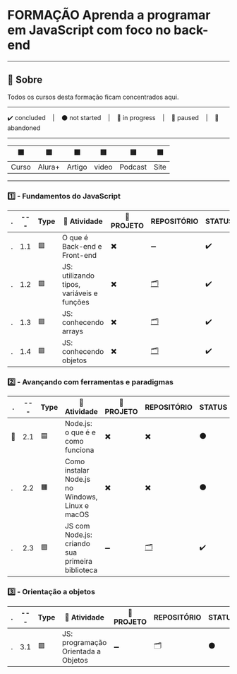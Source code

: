 # FORMAÇÃO Aprenda a programar em JavaScript com foco no back-end

---

## 📌 Sobre
  Todos os cursos desta formação ficam concentrados aqui.

---

<p>
  ✔️ concluded &nbsp;&nbsp;&nbsp;|&nbsp;&nbsp;&nbsp;
  ⚫ not started &nbsp;&nbsp;&nbsp;|&nbsp;&nbsp;&nbsp;
  🔵 in progress &nbsp;&nbsp;&nbsp;|&nbsp;&nbsp;&nbsp;
  🔶 paused &nbsp;&nbsp;&nbsp;|&nbsp;&nbsp;&nbsp;
  🔴 abandoned 
</p>

---
| 🟪 | 🟦 | 🟫 | 🟥 | 🟨 | 🟩 |
| --- | --- | --- | --- | --- | --- |
| Curso | Alura+ | Artigo | video | Podcast | Site |

---

### 1️⃣ - Fundamentos do JavaScript
| . | --- | Type | 📘 Atividade | 🔗 PROJETO | REPOSITÓRIO | STATUS |
| --- | --- | --- | --- | --- | --- | --- |
| . | 1.1 | 🟦 | O que é Back-end e Front-end | ✖️ | ➖ | ✔️ |
| . | 1.2 | 🟪 | JS: utilizando tipos, variáveis e funções | ✖️ | [🗂️](./JS_utilizando_tipos_variaveis_funcoes/) | ✔️ |
| . | 1.3 | 🟪 | JS: conhecendo arrays | ✖️ | [🗂️](./JS_conhecendo_arrays/) | ✔️ |
| . | 1.4 | 🟪 | JS: conhecendo objetos | ✖️ | [🗂️](./JS_conhecendo_objetos/) | ✔️ |



### 2️⃣ - Avançando com ferramentas e paradigmas

| . | --- | Type | 📘 Atividade | 🔗 PROJETO | REPOSITÓRIO | STATUS |
| --- | --- | --- | --- | --- | --- | --- |
| 🚩 | 2.1 | 🟦 | Node.js: o que é e como funciona | ✖️ | ✖️ | ⚫ |
| . | 2.2 | 🟫 | Como instalar Node.js no Windows, Linux e macOS | ✖️ | ✖️ | ⚫ |
| . | 2.3 | 🟪 | JS com Node.js: criando sua primeira biblioteca | ➖ | [🗂️](../Cursos_Avulsos//JS_com_Node_Primeira_Biblioteca/) | ✔️ |


### 3️⃣ - Orientação a objetos

| . | --- | Type | 📘 Atividade | 🔗 PROJETO | REPOSITÓRIO | STATUS |
| --- | --- | --- | --- | --- | --- | --- |
| . | 3.1 | 🟪 | JS: programação Orientada a Objetos | ➖ | 🗂️ | ⚫ |

